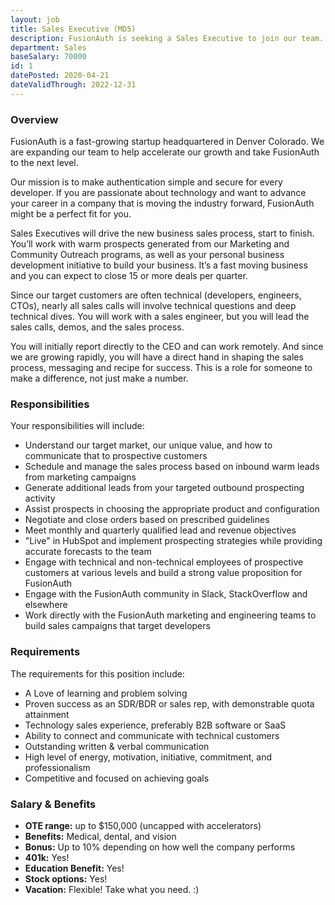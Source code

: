 ```yaml
---
layout: job
title: Sales Executive (MD5)
description: FusionAuth is seeking a Sales Executive to join our team. Learn about this position and apply today.
department: Sales
baseSalary: 70000
id: 1
datePosted: 2020-04-21
dateValidThrough: 2022-12-31
---
```


### Overview

FusionAuth is a fast-growing startup headquartered in Denver Colorado. We are expanding our team to help accelerate our growth and take FusionAuth to the next level.

Our mission is to make authentication simple and secure for every developer. If you are passionate about technology and want to advance your career in a company that is moving the industry forward, FusionAuth might be a perfect fit for you.

Sales Executives will drive the new business sales process, start to finish.  You’ll work with warm prospects generated from our Marketing and Community Outreach programs, as well as your personal business development initiative to build your business.  It’s a fast moving business and you can expect to close 15 or more deals per quarter.

Since our target customers are often technical (developers, engineers, CTOs), nearly all sales calls will involve technical questions and deep technical dives. You will work with a sales engineer, but you will lead the sales calls, demos, and the sales process.

You will initially report directly to the CEO and can work remotely. And since we are growing rapidly, you will have a direct hand in shaping the sales process, messaging and recipe for success. This is a role for someone to make a difference, not just make a number.

### Responsibilities

Your responsibilities will include:

* Understand our target market, our unique value, and how to communicate that to prospective customers
* Schedule and manage the sales process based on inbound warm leads from marketing campaigns
* Generate additional leads from your targeted outbound prospecting activity
* Assist prospects in choosing the appropriate product and configuration
* Negotiate and close orders based on prescribed guidelines
* Meet monthly and quarterly qualified lead and revenue objectives
* "Live" in HubSpot and implement prospecting strategies while providing accurate forecasts to the team
* Engage with technical and non-technical employees of prospective customers at various levels and build a strong value proposition for FusionAuth
* Engage with the FusionAuth community in Slack, StackOverflow and elsewhere
* Work directly with the FusionAuth marketing and engineering teams to build sales campaigns that target developers

### Requirements

The requirements for this position include:

* A Love of learning and problem solving
* Proven success as an SDR/BDR or sales rep, with demonstrable quota attainment
* Technology sales experience, preferably B2B software or SaaS
* Ability to connect and communicate with technical customers
* Outstanding written & verbal communication
* High level of energy, motivation, initiative, commitment, and professionalism
* Competitive and focused on achieving goals

### Salary & Benefits

* **OTE range:** up to $150,000 (uncapped with accelerators)
* **Benefits:** Medical, dental, and vision
* **Bonus:** Up to 10% depending on how well the company performs
* **401k:** Yes!
* **Education Benefit:** Yes!
* **Stock options:** Yes!
* **Vacation:** Flexible! Take what you need. :)
